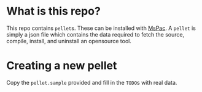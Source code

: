 # What is this repo?

This repo contains `pellet`s. These can be installed with
[MsPac](https://gitlab.com/mjwhitta/mspac). A `pellet` is simply a
json file which contains the data required to fetch the source,
compile, install, and uninstall an opensource tool.

# Creating a new pellet

Copy the `pellet.sample` provided and fill in the `TODO`s with real
data.
